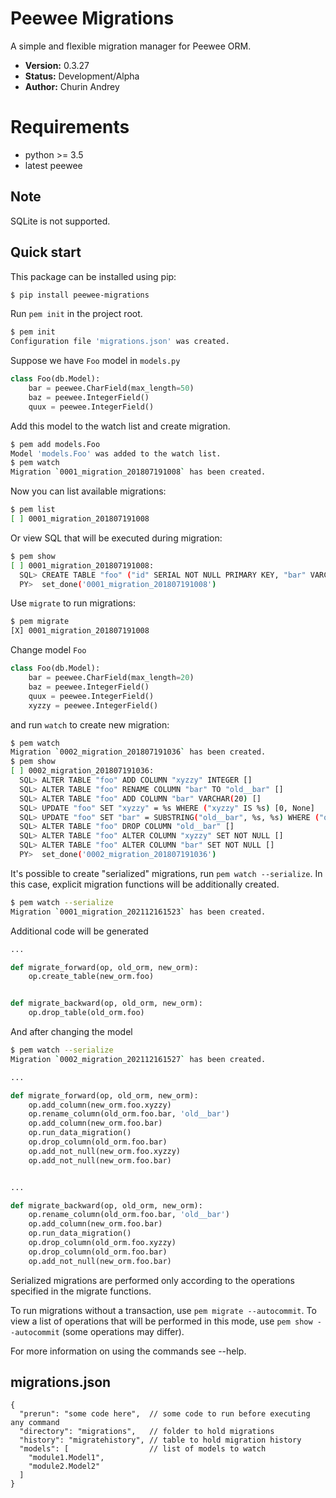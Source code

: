 # Peewee Migrations

A simple and flexible migration manager for Peewee ORM.

* **Version:** 0.3.27
* **Status:** Development/Alpha
* **Author:** Churin Andrey

# Requirements

* python >= 3.5
* latest peewee

## Note
SQLite is not supported.


## Quick start

This package can be installed using pip:

```bash
$ pip install peewee-migrations
```

Run `pem init` in the project root.

```bash
$ pem init
Configuration file 'migrations.json' was created.
```

Suppose we have `Foo` model in `models.py`

```python
class Foo(db.Model):
    bar = peewee.CharField(max_length=50)
    baz = peewee.IntegerField()
    quux = peewee.IntegerField()
```

Add this model to the watch list and create migration.

```bash
$ pem add models.Foo
Model 'models.Foo' was added to the watch list.
$ pem watch
Migration `0001_migration_201807191008` has been created.
```

Now you can list available migrations:

```bash
$ pem list
[ ] 0001_migration_201807191008
```

Or view SQL that will be executed during migration:

```bash
$ pem show
[ ] 0001_migration_201807191008:
  SQL> CREATE TABLE "foo" ("id" SERIAL NOT NULL PRIMARY KEY, "bar" VARCHAR(50) NOT NULL, "baz" INTEGER NOT NULL, "quux" INTEGER NOT NULL) []
  PY>  set_done('0001_migration_201807191008')
```

Use `migrate` to run migrations:

```bash
$ pem migrate
[X] 0001_migration_201807191008
```

Change model `Foo`

```python
class Foo(db.Model):
    bar = peewee.CharField(max_length=20)
    baz = peewee.IntegerField()
    quux = peewee.IntegerField()
    xyzzy = peewee.IntegerField()
```

and run `watch` to create new migration:

```bash
$ pem watch
Migration `0002_migration_201807191036` has been created.
$ pem show
[ ] 0002_migration_201807191036:
  SQL> ALTER TABLE "foo" ADD COLUMN "xyzzy" INTEGER []
  SQL> ALTER TABLE "foo" RENAME COLUMN "bar" TO "old__bar" []
  SQL> ALTER TABLE "foo" ADD COLUMN "bar" VARCHAR(20) []
  SQL> UPDATE "foo" SET "xyzzy" = %s WHERE ("xyzzy" IS %s) [0, None]
  SQL> UPDATE "foo" SET "bar" = SUBSTRING("old__bar", %s, %s) WHERE ("old__bar" IS NOT %s) [1, 20, None]
  SQL> ALTER TABLE "foo" DROP COLUMN "old__bar" []
  SQL> ALTER TABLE "foo" ALTER COLUMN "xyzzy" SET NOT NULL []
  SQL> ALTER TABLE "foo" ALTER COLUMN "bar" SET NOT NULL []
  PY>  set_done('0002_migration_201807191036')
```

It's possible to create "serialized" migrations, run `pem watch --serialize`. In this case, explicit migration functions will be additionally created.

```bash
$ pem watch --serialize
Migration `0001_migration_202112161523` has been created.
```

Additional code will be generated

```python
...

def migrate_forward(op, old_orm, new_orm):
    op.create_table(new_orm.foo)


def migrate_backward(op, old_orm, new_orm):
    op.drop_table(old_orm.foo)
```

And after changing the model

```bash
$ pem watch --serialize
Migration `0002_migration_202112161527` has been created.
```

```python
...

def migrate_forward(op, old_orm, new_orm):
    op.add_column(new_orm.foo.xyzzy)
    op.rename_column(old_orm.foo.bar, 'old__bar')
    op.add_column(new_orm.foo.bar)
    op.run_data_migration()
    op.drop_column(old_orm.foo.bar)
    op.add_not_null(new_orm.foo.xyzzy)
    op.add_not_null(new_orm.foo.bar)


...

def migrate_backward(op, old_orm, new_orm):
    op.rename_column(old_orm.foo.bar, 'old__bar')
    op.add_column(new_orm.foo.bar)
    op.run_data_migration()
    op.drop_column(old_orm.foo.xyzzy)
    op.drop_column(old_orm.foo.bar)
    op.add_not_null(new_orm.foo.bar)

```

Serialized migrations are performed only according to the operations specified in the migrate functions.

To run migrations without a transaction, use `pem migrate --autocommit`. To view a list of operations that will be performed in this mode, use `pem show --autocommit` (some operations may differ).

For more information on using the commands see --help.

## migrations.json
```
{
  "prerun": "some code here",  // some code to run before executing any command
  "directory": "migrations",   // folder to hold migrations
  "history": "migratehistory", // table to hold migration history
  "models": [                  // list of models to watch
    "module1.Model1",
    "module2.Model2"
  ]
}
```
